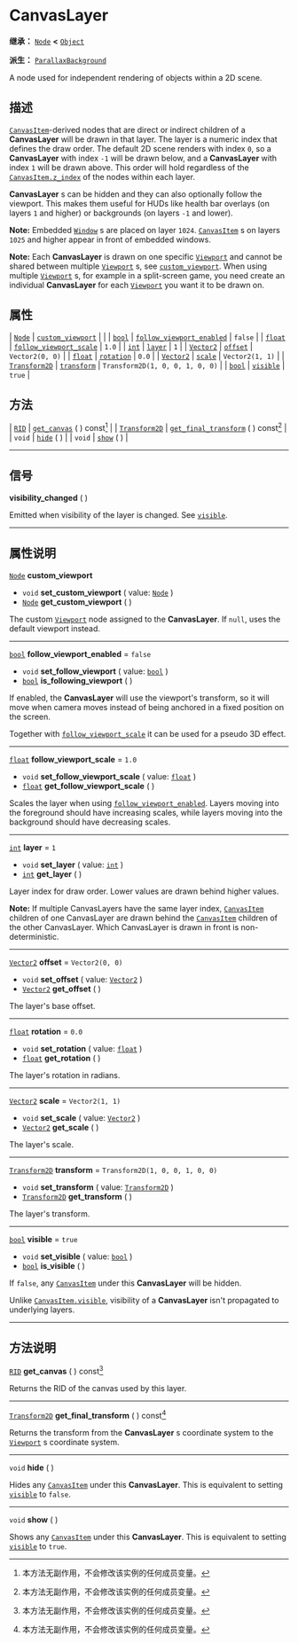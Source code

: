 <!-- ⚠ 请勿编辑本文件 ⚠ -->
<!-- 本文档使用脚本从 WeDot 引擎源码仓库生成。 -->
<!-- 生成脚本：https://github.com/WeDot-Engine/WeDot/tree/4.3/doc/tools/make_md.py； -->
<!-- 原文件：https://github.com/WeDot-Engine/WeDot/tree/4.3/doc/classes/CanvasLayer.xml。 -->

<div id="_class_canvaslayer"></div>

# CanvasLayer

**继承：** [`Node`](class_node.md) **<** [`Object`](class_object.md)

**派生：** [`ParallaxBackground`](class_parallaxbackground.md)

A node used for independent rendering of objects within a 2D scene.

## 描述

[`CanvasItem`](class_canvasitem.md)-derived nodes that are direct or indirect children of a **CanvasLayer** will be drawn in that layer. The layer is a numeric index that defines the draw order. The default 2D scene renders with index `0`, so a **CanvasLayer** with index `-1` will be drawn below, and a **CanvasLayer** with index `1` will be drawn above. This order will hold regardless of the [`CanvasItem.z_index`](#class_canvasitem_property_z_index) of the nodes within each layer.

 **CanvasLayer** s can be hidden and they can also optionally follow the viewport. This makes them useful for HUDs like health bar overlays (on layers `1` and higher) or backgrounds (on layers `-1` and lower).

 **Note:** Embedded [`Window`](class_window.md) s are placed on layer `1024`. [`CanvasItem`](class_canvasitem.md) s on layers `1025` and higher appear in front of embedded windows.

 **Note:** Each **CanvasLayer** is drawn on one specific [`Viewport`](class_viewport.md) and cannot be shared between multiple [`Viewport`](class_viewport.md) s, see [`custom_viewport`](#class_canvaslayer_property_custom_viewport). When using multiple [`Viewport`](class_viewport.md) s, for example in a split-screen game, you need create an individual **CanvasLayer** for each [`Viewport`](class_viewport.md) you want it to be drawn on.

## 属性

| [`Node`](class_node.md)               | [`custom_viewport`](#class_canvaslayer_property_custom_viewport)                 |                                   |
| [`bool`](class_bool.md)               | [`follow_viewport_enabled`](#class_canvaslayer_property_follow_viewport_enabled) | ``false``                         |
| [`float`](class_float.md)             | [`follow_viewport_scale`](#class_canvaslayer_property_follow_viewport_scale)     | ``1.0``                           |
| [`int`](class_int.md)                 | [`layer`](#class_canvaslayer_property_layer)                                     | ``1``                             |
| [`Vector2`](class_vector2.md)         | [`offset`](#class_canvaslayer_property_offset)                                   | ``Vector2(0, 0)``                 |
| [`float`](class_float.md)             | [`rotation`](#class_canvaslayer_property_rotation)                               | ``0.0``                           |
| [`Vector2`](class_vector2.md)         | [`scale`](#class_canvaslayer_property_scale)                                     | ``Vector2(1, 1)``                 |
| [`Transform2D`](class_transform2d.md) | [`transform`](#class_canvaslayer_property_transform)                             | ``Transform2D(1, 0, 0, 1, 0, 0)`` |
| [`bool`](class_bool.md)               | [`visible`](#class_canvaslayer_property_visible)                                 | ``true``                          |

## 方法

| [`RID`](class_rid.md)                 | [`get_canvas`](#class_canvaslayer_method_get_canvas) ( ) const[^const]                   |
| [`Transform2D`](class_transform2d.md) | [`get_final_transform`](#class_canvaslayer_method_get_final_transform) ( ) const[^const] |
| `void`                                | [`hide`](#class_canvaslayer_method_hide) ( )                                             |
| `void`                                | [`show`](#class_canvaslayer_method_show) ( )                                             |

<!-- rst-class:: classref-section-separator -->

---

## 信号

<div id="_class_class_canvaslayer_signal_visibility_changed"></div>

**visibility_changed** ( ) <div id="class_canvaslayer_signal_visibility_changed"></div>

Emitted when visibility of the layer is changed. See [`visible`](#class_canvaslayer_property_visible).

<!-- rst-class:: classref-section-separator -->

---

## 属性说明

<div id="_class_canvaslayer_property_custom_viewport"></div>

[`Node`](class_node.md) **custom_viewport** <div id="class_canvaslayer_property_custom_viewport"></div>

- `void` **set_custom_viewport** ( value: [`Node`](class_node.md) )
- [`Node`](class_node.md) **get_custom_viewport** ( )

The custom [`Viewport`](class_viewport.md) node assigned to the **CanvasLayer**. If `null`, uses the default viewport instead.

<!-- rst-class:: classref-item-separator -->

---

<div id="_class_canvaslayer_property_follow_viewport_enabled"></div>

[`bool`](class_bool.md) **follow_viewport_enabled** = ``false`` <div id="class_canvaslayer_property_follow_viewport_enabled"></div>

- `void` **set_follow_viewport** ( value: [`bool`](class_bool.md) )
- [`bool`](class_bool.md) **is_following_viewport** ( )

If enabled, the **CanvasLayer** will use the viewport's transform, so it will move when camera moves instead of being anchored in a fixed position on the screen.

Together with [`follow_viewport_scale`](#class_canvaslayer_property_follow_viewport_scale) it can be used for a pseudo 3D effect.

<!-- rst-class:: classref-item-separator -->

---

<div id="_class_canvaslayer_property_follow_viewport_scale"></div>

[`float`](class_float.md) **follow_viewport_scale** = ``1.0`` <div id="class_canvaslayer_property_follow_viewport_scale"></div>

- `void` **set_follow_viewport_scale** ( value: [`float`](class_float.md) )
- [`float`](class_float.md) **get_follow_viewport_scale** ( )

Scales the layer when using [`follow_viewport_enabled`](#class_canvaslayer_property_follow_viewport_enabled). Layers moving into the foreground should have increasing scales, while layers moving into the background should have decreasing scales.

<!-- rst-class:: classref-item-separator -->

---

<div id="_class_canvaslayer_property_layer"></div>

[`int`](class_int.md) **layer** = ``1`` <div id="class_canvaslayer_property_layer"></div>

- `void` **set_layer** ( value: [`int`](class_int.md) )
- [`int`](class_int.md) **get_layer** ( )

Layer index for draw order. Lower values are drawn behind higher values.

 **Note:** If multiple CanvasLayers have the same layer index, [`CanvasItem`](class_canvasitem.md) children of one CanvasLayer are drawn behind the [`CanvasItem`](class_canvasitem.md) children of the other CanvasLayer. Which CanvasLayer is drawn in front is non-deterministic.

<!-- rst-class:: classref-item-separator -->

---

<div id="_class_canvaslayer_property_offset"></div>

[`Vector2`](class_vector2.md) **offset** = ``Vector2(0, 0)`` <div id="class_canvaslayer_property_offset"></div>

- `void` **set_offset** ( value: [`Vector2`](class_vector2.md) )
- [`Vector2`](class_vector2.md) **get_offset** ( )

The layer's base offset.

<!-- rst-class:: classref-item-separator -->

---

<div id="_class_canvaslayer_property_rotation"></div>

[`float`](class_float.md) **rotation** = ``0.0`` <div id="class_canvaslayer_property_rotation"></div>

- `void` **set_rotation** ( value: [`float`](class_float.md) )
- [`float`](class_float.md) **get_rotation** ( )

The layer's rotation in radians.

<!-- rst-class:: classref-item-separator -->

---

<div id="_class_canvaslayer_property_scale"></div>

[`Vector2`](class_vector2.md) **scale** = ``Vector2(1, 1)`` <div id="class_canvaslayer_property_scale"></div>

- `void` **set_scale** ( value: [`Vector2`](class_vector2.md) )
- [`Vector2`](class_vector2.md) **get_scale** ( )

The layer's scale.

<!-- rst-class:: classref-item-separator -->

---

<div id="_class_canvaslayer_property_transform"></div>

[`Transform2D`](class_transform2d.md) **transform** = ``Transform2D(1, 0, 0, 1, 0, 0)`` <div id="class_canvaslayer_property_transform"></div>

- `void` **set_transform** ( value: [`Transform2D`](class_transform2d.md) )
- [`Transform2D`](class_transform2d.md) **get_transform** ( )

The layer's transform.

<!-- rst-class:: classref-item-separator -->

---

<div id="_class_canvaslayer_property_visible"></div>

[`bool`](class_bool.md) **visible** = ``true`` <div id="class_canvaslayer_property_visible"></div>

- `void` **set_visible** ( value: [`bool`](class_bool.md) )
- [`bool`](class_bool.md) **is_visible** ( )

If `false`, any [`CanvasItem`](class_canvasitem.md) under this **CanvasLayer** will be hidden.

Unlike [`CanvasItem.visible`](#class_canvasitem_property_visible), visibility of a **CanvasLayer** isn't propagated to underlying layers.

<!-- rst-class:: classref-section-separator -->

---

## 方法说明

<div id="_class_canvaslayer_method_get_canvas"></div>

[`RID`](class_rid.md) **get_canvas** ( ) const[^const]<div id="class_canvaslayer_method_get_canvas"></div>

Returns the RID of the canvas used by this layer.

<!-- rst-class:: classref-item-separator -->

---

<div id="_class_canvaslayer_method_get_final_transform"></div>

[`Transform2D`](class_transform2d.md) **get_final_transform** ( ) const[^const]<div id="class_canvaslayer_method_get_final_transform"></div>

Returns the transform from the **CanvasLayer** s coordinate system to the [`Viewport`](class_viewport.md) s coordinate system.

<!-- rst-class:: classref-item-separator -->

---

<div id="_class_canvaslayer_method_hide"></div>

`void` **hide** ( )<div id="class_canvaslayer_method_hide"></div>

Hides any [`CanvasItem`](class_canvasitem.md) under this **CanvasLayer**. This is equivalent to setting [`visible`](#class_canvaslayer_property_visible) to `false`.

<!-- rst-class:: classref-item-separator -->

---

<div id="_class_canvaslayer_method_show"></div>

`void` **show** ( )<div id="class_canvaslayer_method_show"></div>

Shows any [`CanvasItem`](class_canvasitem.md) under this **CanvasLayer**. This is equivalent to setting [`visible`](#class_canvaslayer_property_visible) to `true`.

[^virtual]: 本方法通常需要用户覆盖才能生效。
[^const]: 本方法无副作用，不会修改该实例的任何成员变量。
[^vararg]: 本方法除了能接受在此处描述的参数外，还能够继续接受任意数量的参数。
[^constructor]: 本方法用于构造某个类型。
[^static]: 调用本方法无需实例，可直接使用类名进行调用。
[^operator]: 本方法描述的是使用本类型作为左操作数的有效运算符。
[^bitfield]: 这个值是由下列位标志构成位掩码的整数。
[^void]: 无返回值。
